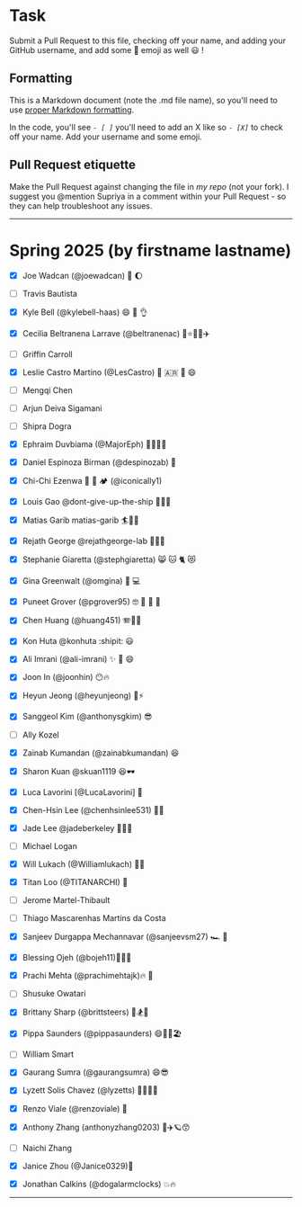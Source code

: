 # Task
Submit a Pull Request to this file, checking off your name, and adding your GitHub username, and add some :rocket: emoji as well :smiley: ! 

## Formatting
This is a Markdown document (note the .md file name), so you'll need to use [proper Markdown formatting](https://help.github.com/articles/basic-writing-and-formatting-syntax/#task-lists). 

In the code, you'll see *`- [ ]`* you'll need to add an X like so *`- [X]`* to check off your name. Add your username and some emoji.

## Pull Request etiquette
Make the Pull Request against changing the file in _my repo_ (not your fork). I suggest you @mention Supriya  in a comment within your Pull Request - so they can help troubleshoot any issues.  

------------

# Spring 2025 (by firstname lastname)

- [X] Joe Wadcan (@joewadcan) 🚀 🌔

- [ ] Travis Bautista
      
- [X] Kyle Bell (@kylebell-haas) 😄 💬 👌
      
- [X] Cecilia Beltranena Larrave (@beltranenac) 🌙⭐💃🎵✈️
      
- [ ] Griffin Carroll
      
- [X] Leslie Castro Martino (@LesCastro) 🚀 🇦🇷 💃 😄 
      
- [ ] Mengqi Chen
      
- [ ] Arjun Deiva Sigamani
      
- [ ] Shipra Dogra
      
- [X] Ephraim Duvbiama (@MajorEph) 🕺🏾🫥👀
      
- [X] Daniel Espinoza Birman (@despinozab) 🎸
      
- [X] Chi-Chi Ezenwa 🗻 🥾 🏕️ (@iconically1)
      
- [x] Louis Gao @dont-give-up-the-ship 🚢⚓💃
      
- [X] Matias Garib matias-garib 🏄🍺🐧 
      
- [X] Rejath George @rejathgeorge-lab 🤞🏾😎
      
- [X] Stephanie Giaretta (@stephgiaretta) 😸 🐱 🐈 😻
      
- [X] Gina Greenwalt (@omgina) 🎉 💻
      
- [X] Puneet Grover (@pgrover95) 🤓 💃 🍻 💸
      
- [X] Chen Huang (@huang451) 🪗🧮😄
      
- [X] Kon Huta @konhuta :shipit: 😃
      
- [X] Ali Imrani (@ali-imrani)  ✨ 🚀 😄
      
- [X] Joon In (@joonhin) 😶🔥
      
- [X] Heyun Jeong (@heyunjeong) 🌸⚡️
      
- [X] Sanggeol Kim (@anthonysgkim) 😎
      
- [ ] Ally Kozel
- [x] Zainab Kumandan (@zainabkumandan) 😆
- [X] Sharon Kuan @skuan1119 😆🕶️
- [X] Luca Lavorini [@LucaLavorini] 🚀
- [X] Chen-Hsin Lee (@chenhsinlee531) 🥑🐱
- [x] Jade Lee @jadeberkeley 💚💛🐶
- [ ] Michael Logan

- [x] Will Lukach (@Williamlukach) 🚀🍺
- [X] Titan Loo (@TITANARCHI) 🚀
- [ ] Jerome Martel-Thibault
- [ ] Thiago Mascarenhas Martins da Costa
- [X] Sanjeev Durgappa Mechannavar (@sanjeevsm27) 🏎️ 📖
- [x] Blessing Ojeh (@bojeh11)💃🎇🌹
- [x] Prachi Mehta (@prachimehtajk)🔥 💫

- [ ] Shusuke Owatari
- [X] Brittany Sharp (@brittsteers) 🙈🏂🤩
- [X] Pippa Saunders (@pippasaunders) 😄🤽‍♀️🏖️
- [ ] William Smart
- [X] Gaurang Sumra (@gaurangsumra) 😄😎
- [x] Lyzett Solis Chavez (@lyzetts) 🤠🌺🐄🌊
- [x] Renzo Viale (@renzoviale) 👾
- [x] Anthony Zhang (anthonyzhang0203) 💙✈️🪐😙
- [ ] Naichi Zhang
- [x] Janice Zhou (@Janice0329)💫
- [x] Jonathan Calkins (@dogalarmclocks) 💥🔥


-----------------




